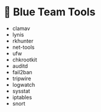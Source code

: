 # 🔵 Blue Team Tools

- clamav
- lynis
- rkhunter
- net-tools
- ufw
- chkrootkit
- auditd
- fail2ban
- tripwire
- logwatch
- sysstat
- iptables
- snort
